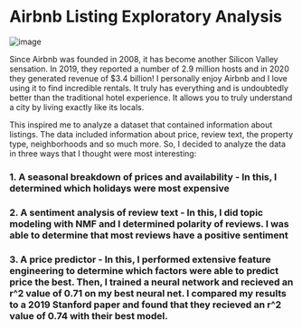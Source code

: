 # Airbnb Listing Exploratory Analysis
![image](https://user-images.githubusercontent.com/75642633/112774813-adc11500-8fef-11eb-9eee-f408d89520ac.png)


Since Airbnb was founded in 2008, it has become another Silicon Valley sensation. In 2019, they reported a number of 2.9 million hosts and in 2020 they generated revenue of $3.4 billion! I personally enjoy Airbnb and I love using it to find incredible rentals. It truly has everything and is undoubtedly better than the traditional hotel experience. It allows you to truly understand a city by living exactly like its locals.

This inspired me to analyze a dataset that contained information about listings. The data included information about price, review text, the property type, neighborhoods and so much more. So, I decided to analyze the data in three ways that I thought were most interesting:
### 1. A seasonal breakdown of prices and availability - In this, I determined which holidays were most expensive
### 2. A sentiment analysis of review text - In this, I did topic modeling with NMF and I determined polarity of reviews. I was able to determine that most reviews have a positive sentiment
### 3. A price predictor - In this, I performed extensive feature engineering to determine which factors were able to predict price the best. Then, I trained a neural network and recieved an r^2 value of 0.71 on my best neural net. I compared my results to a 2019 Stanford paper and found that they recieved an r^2 value of 0.74 with their best model.


